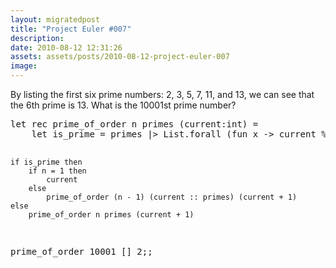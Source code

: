 ```yaml
---
layout: migratedpost
title: "Project Euler #007"
description:
date: 2010-08-12 12:31:26
assets: assets/posts/2010-08-12-project-euler-007
image: 
---
```


<p>By listing the first six prime numbers: 2, 3, 5, 7, 11, and 13, we can see that the 6th prime is 13.  What is the 10001st prime number?</p>
<pre class="brush:fsharp" name="code">let rec prime_of_order n primes (current:int) =
    let is_prime = primes |> List.forall (fun x -> current % x <> 0)

    if is_prime then
        if n = 1 then
            current
        else
            prime_of_order (n - 1) (current :: primes) (current + 1)
    else
        prime_of_order n primes (current + 1)


prime_of_order 10001 [] 2;;</pre>
